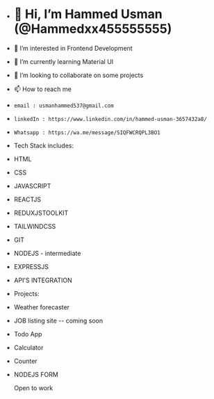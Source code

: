 - <h1 className='text-center'>👋 Hi, I’m Hammed Usman (@Hammedxx455555555)</h1>
- 👀 I’m interested in Frontend Development
- 🌱 I’m currently learning  Material UI
- 💞️ I’m looking to collaborate on some projects
- 📫 How to reach me
-     email : usmanhammed537@gmail.com
-     linkedIn : https://www.linkedin.com/in/hammed-usman-3657432a8/
-     Whatsapp : https://wa.me/message/SIQFWCRQPL3BO1

- Tech Stack includes:
-    HTML
-    CSS
-    JAVASCRIPT
-    REACTJS
-    REDUXJSTOOLKIT
-    TAILWINDCSS
-    GIT
-    NODEJS - intermediate
-    EXPRESSJS
-    API'S INTEGRATION
-  Projects:
- Weather forecaster
- JOB listing site -- coming soon
- Todo App
- Calculator
- Counter
- NODEJS FORM

     Open to work 
  

<!---
Hammedxx455555555/Hammedxx455555555 is a ✨ special ✨ repository because its `README.md` (this file) appears on your GitHub profile.
You can click the Preview link to take a look at your changes.
--->
